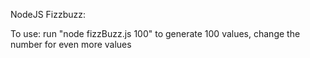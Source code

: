 NodeJS Fizzbuzz:

To use: run "node fizzBuzz.js 100" to generate 100 values, change the number for even more values

